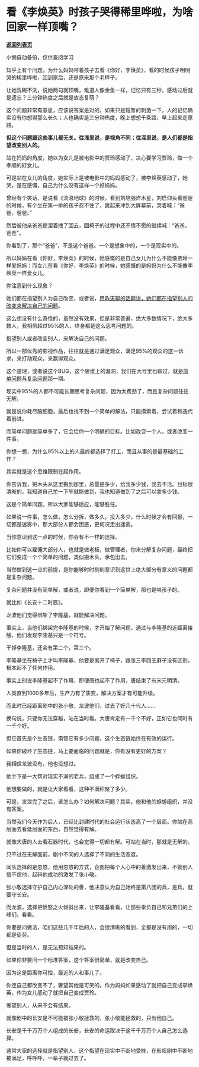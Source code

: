 # 看《李焕英》时孩子哭得稀里哗啦，为啥回家一样顶嘴？

[**返回列表页**](/gzh/记忆承载3)

小懒自动备份，仅供查阅学习

知乎上有个问题，为什么妈妈带着孩子去看《你好，李焕英》，看的时候孩子明明哭的稀里哗啦，回到家后，还是原来那个老样子。  

  

让她洗碗不洗，说她两句就顶嘴，难道人像金鱼一样，记忆只有三秒，感动过后就是遗忘？三分钟热度之后就是故态复萌？

  

这个问题非常有意思，应该说答案是对的，如果只是短暂的刺激一下，人的记忆确实没有你想得那么长久；人也确实是三分钟热度，晚上想想千条路，早上起来走原路。  

  

 **但这个问题跟这些事儿都无关。往浅里说，是视角不同；往深里说，是人们都是指望改变别人的。**

  

站在妈妈的角度，她以为女儿是被电影中的贾玲感动了，决心要学习贾玲，做一个孝顺的好女儿。  

  

可是站在女儿的角度，她实际上是被电影中的妈妈感动了，被李焕英感动了，她哭，是在感慨，自己为什么没有这样一个好妈妈。

  

曾经有个笑话，是说看《流浪地球》的时候，看到刘培强炸木星，刘启仰头看爸爸的时候，有个坐在第一排的孩子忍不住了，跳起来冲到大屏幕前，哭着喊：“爸爸，爸爸。”

  

然后被他亲爸爸提溜着拽了回去，回椅子的过程中还不情不愿的继续喊：“爸爸，爸爸”。

  

你看到了，那个“爸爸”，不是这个爸爸。一个是想象中的，一个是现实中的。

  

所以妈妈在看《你好，李焕英》的时候，她感慨的是自己女儿为什么不能像贾玲一样爱妈妈；而女儿在看《你好，李焕英》的时候，她感慨的是妈妈为什么不能像李焕英一样爱女儿。

  

你注意到什么现象？  

  

她们都在指望别人为自己改变，或者说，[用昨天聊的话题讲，她们都在指望别人的改变来解决自己的问题](http://mp.weixin.qq.com/s?__biz=MzU3NDc5Nzc0NQ==&mid=2247499739&idx=1&sn=3127c11b6c057d592b85d5c965c7a75e&chksm=fd2e5d05ca59d4134b9c7f09a105fc8856038977abf8b22e29604f3a91c06b6325f57ecd0781&scene=21#wechat_redirect)。

  

这么想没有什么奇怪的，虽然没有效果，但是非常普遍，绝大多数情况下，绝大多数人，我相信超过95%的人，终身都是这么思考问题的。  

  

指望别人或者改变别人，来解决自己的问题。

  

所以一部优秀的影视作品，往往就是通过满足观众，满足95%的观众的这一诉求，来打动观众，来赢得观众。  

  

这个道理，或者说这个BUG，这个思维上的漏洞，我们在大号里也聊过，就是[简单问题与复杂问题](https://mp.weixin.qq.com/s?__biz=MzU0MjYwNDU2Mw==&mid=2247496370&idx=1&sn=6377f579b3d547a723fc5630d07e4330&chksm=fb1a9ececc6d17d8641b3f03f8777cf9606729e2e332ae1d592f8112f422f5d5fa0d16c2f86b&token=92570035&lang=zh_CN&scene=21#wechat_redirect)那一期。  

  

现实中95%的人都不可能长期思考复杂问题，因为太费劲了，而且复杂问题往往无解。  

  

就是说你耗尽脑细胞，最后也找不到一个简单的解法，只能摸索着，尝试着和迭代着前进。

  

而简单问题就简单多了，它会给你一个明确的目标。比如改变一个人，或者改变一件事。  

  

你想一想，为什么95%以上的人最终都选择了打工，而且从事的是最基础的工作？  

  

其实就是这个思维限制在起作用。

  

你告诉我，把木头从这里搬到那里，总量是多少，给我多少钱，我去干活。目标很清晰的，我知道自己忙一下午就能做到，我也知道做到了之后可以拿多少钱。  

  

这是个简单问题。所以大家能够适应，能够胜任。  

  

如果说一件事，怎么做，怎么分拆，做多久，投入多少，什么时候才会有回报，一切都是迷雾中，那大部分人都会困惑，更何况走出迷雾。  

  

当你意识到这一点的时候，你会有不一样的选择。  

  

比如你可以雇佣大部分人，也就是做老板，做管理者，你来分解复杂问题，最终把它们变成一个个简单的问题，类似搬木头，承包出去。

  

当然做到这一点的前提，是你能够时时刻刻意识到这世上绝大部分有意义的问题都是复杂问题。

  

复杂问题并没有简单解，或者说，即便你看到一个简单解，那也是哄孩子的。

  

就比如《长安十二时辰》。

  

龙波他们觉得绑架了李隆基，就能解决问题。  

  

事实上，当他们绑架完李隆基的时候，才开始了解问题。通过与李隆基的近距离接触，他们发现李隆基只是一个符号。

  

干掉李隆基，还会有第二个，第三个。

  

李隆基坐在椅子上才叫李隆基，他要是离开了椅子，跟张三李四王麻子没有区别，根本起不了任何作用。  
  

事实上别说李隆基起不了作用，即便唐也起不了作用，唐结束了有宋元明清。

  

人类直到1000多年后，生产力有了质变，解决方案才有可能升级。

  

而此时已经距离剧中的张小敬，龙波他们，过去了好几十代人......

  

换句说，只要你无法穿越，站在当时看。大唐肯定有一千个不好，正如它也同时有一千个好。

  

但它首先是个生态链，甭管它有多少问题，这个生态链始终在有效的运行。  

  

如果你破坏了生态链，马上要面临的问题就是，你有没有更好的方案？

  

我相信龙波没有，他也没想过。  

  

他手下是一大帮对现实不满的老兵，组成了一个蜉蝣组织。

  

他想要做的，就是让大家看看，这种不满积聚了多少。  

  

可是，发泄完了之后，该怎么办？如何解决问题？其实，他和他的蜉蝣组织，并没有答案。

  

当然我们今天作为后人，已经比封建时代的社会运行状态高了一个层面。你站在高层面去看低层面的东西，自然觉得有解。  

  

就像大唐的人去看石器时代，也会觉得一切都有解。可站在当时，那就是无解的。

  

只不过在无解面前，剧中不同的人选择了不同的生活态度。

  

闻队选择的是忽悠，他用忽悠的方式，企图把每个人心中的善激发出来，不管别人信不信他，起码他成功的激发了张小敬。

  

张小敬选择守护自己内心深处的善，他决意认为自己始终是第八团的兵，是兵，就要守长安。  

  

而龙波，选择把愤怒之火倾斜出来，让李隆基看看，让那些辜负自己和兄弟们的上峰们，看看。  

  

你要是问做法，咱们这些几千年后的人，会很清晰的看到，全都是没有用的，一切都是徒劳。  

  

但是当时的人，是无法预知结果的。

  

如果你非要问一个标准答案，这个答案很简单，就是改变自己。

  

因为这是距离你可控，最近的人和事儿了。

  

你连自己都改变不了，奢望其他是可笑的。作为妈妈如果感动了就把自己变成李焕英，作为女儿感动了就把自己变成贾玲。

  

奢望别人，从来不会有结果。

  

就像剧中的长安是不可能被张小敬拯救的，张小敬能拯救的，只有他自己。

  

长安是千千万万个人组成的长安，长安的命运取决于这千千万万个人自己怎么选择。

  

通常大家的选择就是指望别人，这个指望在现实中不断地受挫，在影视剧中不断地被满足，呼呼呼，一辈子就过去了。

